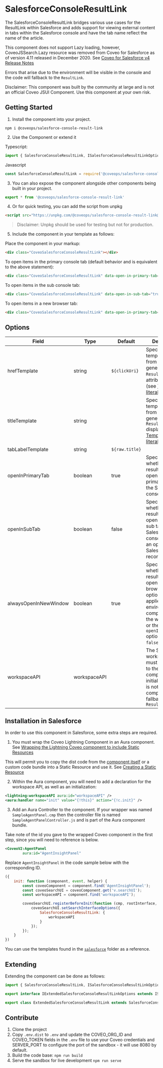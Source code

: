 # SalesforceConsoleResultLink

The SalesforceConsoleResultLink bridges various use cases for the ResultLink within Salesforce and adds support for viewing external content in tabs within the Salesforce console and have the tab name reflect the name of the article.

This component does not support Lazy loading, however, CoveoJSSearch.Lazy resource was removed from Coveo for Salesforce as of version 4.11 released in December 2020. See [Coveo for Salesforce v4 Release Notes](https://docs.coveo.com/en/3236/coveo-for-salesforce/coveo-for-salesforce-v4-release-notes#december-2020-release-v411)

Errors that arise due to the environment will be visible in the console and the code will fallback to the `ResultLink`.

Disclaimer: This component was built by the community at large and is not an official Coveo JSUI Component. Use this component at your own risk.

## Getting Started

1. Install the component into your project.

```
npm i @coveops/salesforce-console-result-link
```

2. Use the Component or extend it

Typescript:

```javascript
import { SalesforceConsoleResultLink, ISalesforceConsoleResultLinkOptions } from '@coveops/salesforce-console-result-link';
```

Javascript

```javascript
const SalesforceConsoleResultLink = require('@coveops/salesforce-console-result-link').SalesforceConsoleResultLink;
```

3. You can also expose the component alongside other components being built in your project.

```javascript
export * from '@coveops/salesforce-console-result-link'
```

4. Or for quick testing, you can add the script from unpkg

```html
<script src="https://unpkg.com/@coveops/salesforce-console-result-link@latest/dist/index.min.js"></script>
```

> Disclaimer: Unpkg should be used for testing but not for production.

5. Include the component in your template as follows:

Place the component in your markup:

```html
<div class="CoveoSalesforceConsoleResultLink"></div>
```

To open items in the primary console tab (default behavior and is equivalent to the above statement):

```html
<div class="CoveoSalesforceConsoleResultLink" data-open-in-primary-tab="true"></div>
```

To open items in the sub console tab:

```html
<div class="CoveoSalesforceConsoleResultLink" data-open-in-sub-tab="true"></div>
```

To open items in a new browser tab:

```html
<div class="CoveoSalesforceConsoleResultLink" data-open-in-primary-tab="false"></div>
```

## Options 

| Field | Type | Default | Description |
| --- | --- | --- | --- |
| hrefTemplate | string | `${clickUri}` | Specifies a template literal from which to generate the `ResultLink` `href` attribute value (see [Template literals](https://developer.mozilla.org/en/docs/Web/JavaScript/Reference/Template_literals)) |
| titleTemplate | string |  | Specifies a template literal from which to generate the `ResultLink` display title (see [Template literals](https://developer.mozilla.org/en/docs/Web/JavaScript/Reference/Template_literals)). |
| tabLabelTemplate | string | `${raw.title}` |  |
| openInPrimaryTab | boolean | true | Specifies whether the result link should open within the primary tabs of the Salesforce console. |
| openInSubTab | boolean | false | Specifies whether the result link should open within the sub tabs of the Salesforce console within an open Salesforce record. |
| alwaysOpenInNewWindow | boolean | true | Specifies whether the result link should open in a new browser tab. This option only applies if the environment isn't compatible with the workforceAPI or the `openInPrimaryTab` option is set to `false`. |
| workspaceAPI | workspaceAPI |  | The Salesforce workspaceAPI must be passed to the component at initialization. If it is not, the component will fallback to the `ResultLink` |

## Installation in Salesforce

In order to use this component in Salesforce, some extra steps are required. 

1. You must wrap the Coveo Lightning Component in an Aura component. See [Wrapping the Lightning Coveo component to include Static Resources](https://coveo-turbo.github.io/docs/Salesforce-Integration.html#wrapping-the-lightning-coveo-component-to-include-static-resources)

This will permit you to copy the dist code from the [component itself](https://unpkg.com/@coveops/salesforce-console-result-link@latest/dist/index.min.js) or a custom code bundle into a Static Resource and use it. See [Creating a Static Resource](https://coveo-turbo.github.io/docs/Salesforce-Integration.html#creating-a-static-resource)

2. Within the Aura component, you will need to add a declaration for the workspace API, as well as an initialization:

```xml
<lightning:workspaceAPI aura:id="workspaceAPI" />
<aura:handler name="init" value="{!this}" action="{!c.init}" />
```

3. Add an Aura Controller to the component. If your wrapper was named `SampleAgentPanel.cmp` then the controller file is named `SampleAgentPanelController.js` and is part of the Aura component bundle.

Take note of the id you gave to the wrapped Coveo component in the first step, since you will need to reference is below. 

```xml
<CoveoV2:AgentPanel
        aura:id="AgentInsightPanel"
```

Replace `AgentInsightPanel` in the code sample below with the corresponding ID.

```js
({
    init: function (component, event, helper) {
        const coveoComponent = component.find('AgentInsightPanel');
        const coveoSearchUI = coveoComponent.get('v.searchUI');
        const workspaceAPI = component.find('workspaceAPI');

        coveoSearchUI.registerBeforeInit(function (cmp, rootInterface, Coveo) {
            coveoSearchUI.setSearchInterfaceOptions({
                SalesforceConsoleResultLink: {
                    workspaceAPI
                }
            });
        });
    }
})
```

You can use the templates found in the [`salesforce`](https://github.com/Coveo-Turbo/salesforce-console-result-link/tree/master/salesforce) folder as a reference.

## Extending

Extending the component can be done as follows:

```javascript
import { SalesforceConsoleResultLink, ISalesforceConsoleResultLinkOptions } from "@coveops/salesforce-console-result-link";

export interface IExtendedSalesforceConsoleResultLinkOptions extends ISalesforceConsoleResultLinkOptions {}

export class ExtendedSalesforceConsoleResultLink extends SalesforceConsoleResultLink {}
```

## Contribute

1. Clone the project
2. Copy `.env.dist` to `.env` and update the COVEO_ORG_ID and COVEO_TOKEN fields in the `.env` file to use your Coveo credentials and SERVER_PORT to configure the port of the sandbox - it will use 8080 by default.
3. Build the code base: `npm run build`
4. Serve the sandbox for live development `npm run serve`